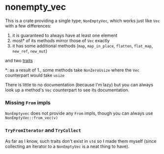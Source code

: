 # nonempty_vec
This is a crate providing a single type, `NonEmptyVec`, which works just like `Vec` with a few differences:
  1. it is guaranteed to always have at least one element
  2. most* of its methods mirror those of `Vec` exactly
  3. it has some additional methods (`map`, `map_in_place`, `flatten`, `flat_map`, `new_ref`, `new_mut`)

and two [traits](#tryfromiterator-and-trycollect)

*: as a result of 1., some methods take `NonZeroUsize` where the `Vec` counterpart would take `usize`

There is little to no documentation (because I'm lazy) but you can always look up a method's `Vec` counterpart to see its documentation.

### Missing `From` impls
`NonEmptyvec` does not provide any `From` impls, though you can always use `NonEmptyVec::from_vec(v)`

### `TryFromIterator` and `TryCollect`
As far as I know, such traits don't exist in `std` so I made them myself (since collecting an iterator to a `NonEmptyVec` is a neat thing to have).
